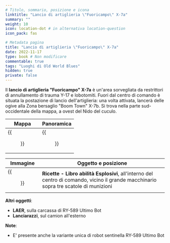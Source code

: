 ```yaml
---
# Titolo, sommario, posizione e icona
linktitle: "Lancio di artiglieria \"Fuoricampo\" X-7a"
summary: ""
weight: 10
icon: location-dot # in alternativa location-question
icon_pack: fas

# Metadata pagina
title: "Lancio di artiglieria \"Fuoricampo\" X-7a"
date: 2022-11-17
type: book # Non modificare
commentable: true
tags: "Luoghi di Old World Blues"
hidden: true
private: false
---
```


<div class="fnv">

Il **lancio di artiglieria "Fuoricampo" X-7a** è un'area sorvegliata da restrittori di annullamento di trauma Y-17 e lobotomiti. Fuori dal centro di comando è situata la postazione di lancio dell'artiglieria: una volta attivata, lancerà delle ogive alla Zona bersaglio "Boom Town" X-7b. Si trova nella parte sud-occidentale della mappa, a ovest del Nido del cuculo.

| Mappa | Panoramica |
| ----- | ---------- |
|  {{<figure src="fnv/X-7a_AL_loc.webp">}}     | {{<figure src="fnv/X-7a_Left_Field_Artillery_Launch.webp">}}           | 

| Immagine | Oggetto e posizione |
| -------- | ------------------- |
|  {{<figure src="fnv/OWB_Explosives_skill_book_holodisk.webp">}}        |  **Ricette - Libro abilità Esplosivi**, all'interno del centro di comando, vicino il grande macchinario sopra tre scatole di munizioni                   |

**Altri oggetti**:
- **LAER**, sulla carcassa di RY-589 Ultimo Bot
- **Lanciarazzi**, sul camion all'esterno

**Note**:
- E' presente anche la variante unica di robot sentinella RY-589 Ultimo Bot

</div>
